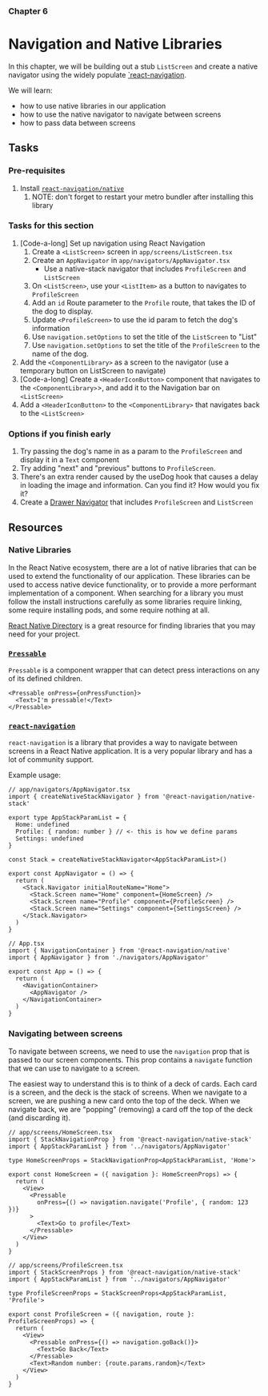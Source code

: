 ### Chapter 6

# Navigation and Native Libraries

In this chapter, we will be building out a stub `ListScreen` and create a native navigator using the widely populate [`react-navigation](https://reactnavigation.org/).

We will learn:

- how to use native libraries in our application
- how to use the native navigator to navigate between screens
- how to pass data between screens

## Tasks

### Pre-requisites

1. Install [`react-navigation/native`](https://reactnavigation.org/docs/getting-started)
   1. NOTE: don't forget to restart your metro bundler after installing this library

### Tasks for this section

1. [Code-a-long] Set up navigation using React Navigation
   1. Create a `<ListScreen>` screen in `app/screens/ListScreen.tsx`
   2. Create an `AppNavigator` in `app/navigators/AppNavigator.tsx`
      - Use a native-stack navigator that includes `ProfileScreen` and `ListScreen`
   3. On `<ListScreen>`, use your `<ListItem>` as a button to navigates to `ProfileScreen`
   4. Add an `id` Route parameter to the `Profile` route, that takes the ID of the dog to display.
   5. Update `<ProfileScreen>` to use the id param to fetch the dog's information
   6. Use `navigation.setOptions` to set the title of the `ListScreen` to "List"
   7. Use `navigation.setOptions` to set the title of the `ProfileScreen` to the name of the dog.
2. Add the `<ComponentLibrary>` as a screen to the navigator (use a temporary button on ListScreen to navigate)
3. [Code-a-long] Create a `<HeaderIconButton>` component that navigates to the `<ComponentLibrary>`>, and add it to the
   Navigation bar on `<ListScreen>`
4. Add a `<HeaderIconButton>` to the `<ComponentLibrary>` that navigates back to the `<ListScreen>`

### Options if you finish early

1. Try passing the dog's name in as a param to the `ProfileScreen` and display it in a `Text` component
2. Try adding "next" and "previous" buttons to `ProfileScreen`. 
3. There's an extra render caused by the useDog hook that causes a delay in loading the image and information. Can you find it? How would you fix it? 
4. Create a [Drawer Navigator](https://reactnavigation.org/docs/drawer-based-navigation) that includes `ProfileScreen` and `ListScreen`

## Resources

### Native Libraries

In the React Native ecosystem, there are a lot of native libraries that can be used to extend the functionality of our application. These libraries can be used to access native device functionality, or to provide a more performant implementation of a component. When searching for a library you must follow the install instructions carefully as some libraries require linking, some require installing pods, and some require nothing at all.

[React Native Directory](https://reactnative.directory/) is a great resource for finding libraries that you may need for your project.

### [`Pressable`](https://reactnative.dev/docs/pressable)

`Pressable` is a component wrapper that can detect press interactions on any of its defined children.

```tsx
<Pressable onPress={onPressFunction}>
  <Text>I'm pressable!</Text>
</Pressable>
```

### [`react-navigation`](https://reactnavigation.org/docs/getting-started)

`react-navigation` is a library that provides a way to navigate between screens in a React Native application. It is a very popular library and has a lot of community support.

Example usage:

```tsx
// app/navigators/AppNavigator.tsx
import { createNativeStackNavigator } from '@react-navigation/native-stack'

export type AppStackParamList = {
  Home: undefined
  Profile: { random: number } // <- this is how we define params
  Settings: undefined
}

const Stack = createNativeStackNavigator<AppStackParamList>()

export const AppNavigator = () => {
  return (
    <Stack.Navigator initialRouteName="Home">
      <Stack.Screen name="Home" component={HomeScreen} />
      <Stack.Screen name="Profile" component={ProfileScreen} />
      <Stack.Screen name="Settings" component={SettingsScreen} />
    </Stack.Navigator>
  )
}
```

```tsx
// App.tsx
import { NavigationContainer } from '@react-navigation/native'
import { AppNavigator } from './navigators/AppNavigator'

export const App = () => {
  return (
    <NavigationContainer>
      <AppNavigator />
    </NavigationContainer>
  )
}
```

### Navigating between screens

To navigate between screens, we need to use the `navigation` prop that is passed to our screen components. This prop contains a `navigate` function that we can use to navigate to a screen.

The easiest way to understand this is to think of a deck of cards. Each card is a screen, and the deck is the stack of screens. When we navigate to a screen, we are pushing a new card onto the top of the deck. When we navigate back, we are "popping" (removing) a card off the top of the deck (and discarding it).

```tsx
// app/screens/HomeScreen.tsx
import { StackNavigationProp } from '@react-navigation/native-stack'
import { AppStackParamList } from '../navigators/AppNavigator'

type HomeScreenProps = StackNavigationProp<AppStackParamList, 'Home'>

export const HomeScreen = ({ navigation }: HomeScreenProps) => {
  return (
    <View>
      <Pressable
        onPress={() => navigation.navigate('Profile', { random: 123 })}
      >
        <Text>Go to profile</Text>
      </Pressable>
    </View>
  )
}
```

```tsx
// app/screens/ProfileScreen.tsx
import { StackScreenProps } from '@react-navigation/native-stack'
import { AppStackParamList } from '../navigators/AppNavigator'

type ProfileScreenProps = StackScreenProps<AppStackParamList, 'Profile'>

export const ProfileScreen = ({ navigation, route }: ProfileScreenProps) => {
  return (
    <View>
      <Pressable onPress={() => navigation.goBack()}>
        <Text>Go Back</Text>
      </Pressable>
      <Text>Random number: {route.params.random}</Text>
    </View>
  )
}
```
